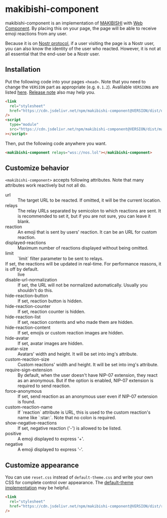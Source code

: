 # makibishi-component

makibishi-component is an implementation of [MAKIBISHI](https://nikolat.github.io/makibishi-demo/) with [Web Component](https://developer.mozilla.org/en-US/docs/Web/API/Web_components). By placing this on your page, the page will be able to receive emoji reactions from any user.

Because it is on [Nostr protocol](https://nostr.com/), if a user visiting the page is a Nostr user, you can also know the identity of the user who reacted. However, it is not at all essential that the end-user be a Nostr user.

## Installation

Put the following code into your pages `<head>`. Note that you need to change the `VERSION` part as appropriate (e.g. `0.1.2`). Avalilable `VERSION`s are listed [here](https://www.npmjs.com/package/makibishi-component?activeTab=versions). [Release note](https://github.com/penpenpng/makibishi-component/releases) also may help you.

```html
<link
  rel="stylesheet"
  href="https://cdn.jsdelivr.net/npm/makibishi-component@VERSION/dist/default-theme.css"
/>
<script
  type="module"
  src="https://cdn.jsdelivr.net/npm/makibishi-component@VERSION/dist/makibishi-component.js"
></script>
```

Then, put the following code anywhere you want.

```html
<makibishi-component relays="wss://nos.lol"></makibishi-component>
```

## Customize behavior

`<makibishi-component>` accepts following attributes. Note that many attributes work reactively but not all do.

<dl>
  <dt>url</dt>
  <dd>The target URL to be reacted. If omitted, it will be the current location.</dd>

  <dt>relays</dt>
  <dd>The relay URLs separated by semicolon to which reactions are sent. It is recommended to set it, but if you are not sure, you can leave it blank.</dd>

  <dt>reaction</dt>
  <dd>An emoji that is sent by users' reaction. It can be an URL for custom reaction.</dd>

  <dt>displayed-reactions</dt>
  <dd>Maximum number of reactions displayed without being omitted.</dd>

  <dt>limit</dt>
  <dd>`limit` filter parameter to be sent to relays.</dd>

  <dt>If set, the reactions will be updated in real-time. For performance reasons, it is off by default.</dt>
  <dd>live</dd>

  <dt>disable-url-normalization</dt>
  <dd>If set, the URL will not be normalized automatically. Usually you shouldn't do this.</dd>

  <dt>hide-reaction-button</dt>
  <dd>If set, reaction button is hidden.</dd>

  <dt>hide-reaction-counter</dt>
  <dd>If set, reaction counter is hidden.</dd>

  <dt>hide-reaction-list</dt>
  <dd>If set, reaction contents and who made them are hidden.</dd>

  <dt>hide-reaction-content</dt>
  <dd>If set, emojis or custom reaction images are hidden.</dd>

  <dt>hide-avatar</dt>
  <dd>If set, avatar images are hidden.</dd>

  <dt>avatar-size</dt>
  <dd>Avatars' width and height. It will be set into img's attribute.</dd>

  <dt>custom-reaction-size</dt>
  <dd>Custom reactions' width and height. It will be set into img's attribute.</dd>

  <dt>require-sign-extension</dt>
  <dd>By default, when the user doesn't have NIP-07 extension, they react as an anonymous. But if the option is enabled, NIP-07 extension is required to send reaction.</dd>

  <dt>force-anonymous</dt>
  <dd>If set, send reaction as an anonymous user even if NIP-07 extension is found.</dd>

  <dt>custom-reaction-name</dt>
  <dd>If `reaction` attribute is URL, this is used to the custom reaction's name like `:star:`. Note that no colon is required.</dd>

  <dt>show-negative-reactions</dt>
  <dd>If set, negative reaction ('-') is allowed to be listed.</dd>

  <dt>positive</dt>
  <dd>A emoji displayed to express '+'.</dd>

  <dt>negative</dt>
  <dd>A emoji displayed to express '-'.</dd>
</dl>

## Customize appearance

You can use `reset.css` instead of `default-theme.css` and write your own CSS for complete control over appearance. The [default-theme implementation](https://github.com/penpenpng/makibishi-component/blob/main/public/default-theme.css) may be helpful.

```html
<link
  rel="stylesheet"
  href="https://cdn.jsdelivr.net/npm/makibishi-component@VERSION/dist/reset.css"
/>
```
